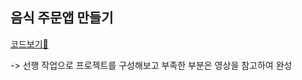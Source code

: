## 음식 주문앱 만들기

[코드보기👀](https://github.com/gonn-i/Food_order?tab=readme-ov-file)

-> 선행 작업으로 프로젝트를 구성해보고 부족한 부분은 영상을 참고하여 완성
